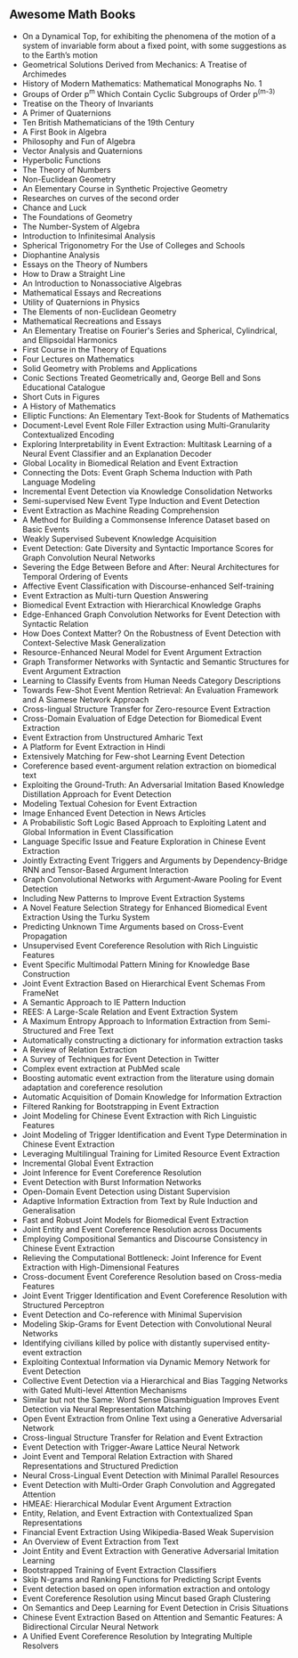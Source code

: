 <h2>Awesome Math Books </h2>



<ul>

                             

 <li><a target="_blank" href="https://github.com/manjunath5496/Awesome-Math-Books/blob/master/pg(1).pdf" style="text-decoration:none;">On a Dynamical Top, for exhibiting the phenomena of the motion of a system of invariable form about a fixed point, with some suggestions as to the Earth’s motion</a></li>

 <li><a target="_blank" href="https://github.com/manjunath5496/Awesome-Math-Books/blob/master/pg(2).pdf" style="text-decoration:none;">Geometrical Solutions Derived from Mechanics: A Treatise of Archimedes</a></li>

<li><a target="_blank" href="https://github.com/manjunath5496/Awesome-Math-Books/blob/master/pg(3).pdf" style="text-decoration:none;">History of Modern Mathematics:
Mathematical Monographs No. 1</a></li>
 <li><a target="_blank" href="https://github.com/manjunath5496/Awesome-Math-Books/blob/master/pg(4).pdf" style="text-decoration:none;">Groups of Order p<sup>m</sup> Which Contain Cyclic Subgroups of Order p<sup>(m-3)</sup></a></li>                              
<li><a target="_blank" href="https://github.com/manjunath5496/Awesome-Math-Books/blob/master/pg(5).pdf" style="text-decoration:none;">Treatise on the Theory of Invariants</a></li>
<li><a target="_blank" href="https://github.com/manjunath5496/Awesome-Math-Books/blob/master/pg(6).pdf" style="text-decoration:none;"> A Primer of Quaternions </a></li>
 <li><a target="_blank" href="https://github.com/manjunath5496/Awesome-Math-Books/blob/master/pg(7).pdf" style="text-decoration:none;">Ten British Mathematicians of the 19th Century</a></li>

 <li><a target="_blank" href="https://github.com/manjunath5496/Awesome-Math-Books/blob/master/pg(8).pdf" style="text-decoration:none;"> A First Book in Algebra </a></li>
   <li><a target="_blank" href="https://github.com/manjunath5496/Awesome-Math-Books/blob/master/pg(9).pdf" style="text-decoration:none;">Philosophy and Fun of Algebra</a></li>
  
   
 <li><a target="_blank" href="https://github.com/manjunath5496/Awesome-Math-Books/blob/master/pg(10).pdf" style="text-decoration:none;">Vector Analysis and Quaternions</a></li>                              
<li><a target="_blank" href="https://github.com/manjunath5496/Awesome-Math-Books/blob/master/pg(11).pdf" style="text-decoration:none;">Hyperbolic Functions</a></li>
<li><a target="_blank" href="https://github.com/manjunath5496/Awesome-Math-Books/blob/master/pg(12).pdf" style="text-decoration:none;">The Theory of Numbers</a></li>
<li><a target="_blank" href="https://github.com/manjunath5496/Awesome-Math-Books/blob/master/pg(13).pdf" style="text-decoration:none;">Non-Euclidean Geometry</a></li>

<li><a target="_blank" href="https://github.com/manjunath5496/Awesome-Math-Books/blob/master/pg(14).pdf" style="text-decoration:none;">An Elementary Course in Synthetic Projective Geometry</a></li>
                              
<li><a target="_blank" href="https://github.com/manjunath5496/Awesome-Math-Books/blob/master/pg(15).pdf" style="text-decoration:none;">Researches on curves of the second order</a></li>

<li><a target="_blank" href="https://github.com/manjunath5496/Awesome-Math-Books/blob/master/pg(16).pdf" style="text-decoration:none;">Chance and Luck</a></li>

  <li><a target="_blank" href="https://github.com/manjunath5496/Awesome-Math-Books/blob/master/pg(17).pdf" style="text-decoration:none;">The Foundations of Geometry</a></li>   
  
<li><a target="_blank" href="https://github.com/manjunath5496/Awesome-Math-Books/blob/master/pg(18).pdf" style="text-decoration:none;">The Number-System of Algebra</a></li> 

  
<li><a target="_blank" href="https://github.com/manjunath5496/Awesome-Math-Books/blob/master/pg(19).pdf" style="text-decoration:none;">Introduction to Infinitesimal Analysis</a></li> 

<li><a target="_blank" href="https://github.com/manjunath5496/Awesome-Math-Books/blob/master/pg(20).pdf" style="text-decoration:none;">Spherical Trigonometry
For the Use of Colleges and Schools</a></li>

<li><a target="_blank" href="https://github.com/manjunath5496/Awesome-Math-Books/blob/master/pg(21).pdf" style="text-decoration:none;">Diophantine Analysis</a></li>
<li><a target="_blank" href="https://github.com/manjunath5496/Awesome-Math-Books/blob/master/pg(22).pdf" style="text-decoration:none;">Essays on the Theory of Numbers</a></li> 
 <li><a target="_blank" href="https://github.com/manjunath5496/Awesome-Math-Books/blob/master/pg(23).pdf" style="text-decoration:none;">How to Draw a Straight Line</a></li> 
 

   <li><a target="_blank" href="https://github.com/manjunath5496/Awesome-Math-Books/blob/master/pg(24).pdf" style="text-decoration:none;">An Introduction to Nonassociative Algebras</a></li>
 
   <li><a target="_blank" href="https://github.com/manjunath5496/Awesome-Math-Books/blob/master/pg(25).pdf" style="text-decoration:none;">Mathematical Essays and Recreations</a></li>                              
 <li><a target="_blank" href="https://github.com/manjunath5496/Awesome-Math-Books/blob/master/pg(26).pdf" style="text-decoration:none;">Utility of Quaternions in Physics</a></li>
 <li><a target="_blank" href="https://github.com/manjunath5496/Awesome-Math-Books/blob/master/pg(27).pdf" style="text-decoration:none;">The Elements of non-Euclidean Geometry</a></li>
   
 
   <li><a target="_blank" href="https://github.com/manjunath5496/Awesome-Math-Books/blob/master/pg(28).pdf" style="text-decoration:none;">Mathematical Recreations and Essays</a></li>
 
   <li><a target="_blank" href="https://github.com/manjunath5496/Awesome-Math-Books/blob/master/pg(29).pdf" style="text-decoration:none;">An Elementary Treatise on Fourier's Series and Spherical, Cylindrical, and Ellipsoidal Harmonics </a></li>                              

  <li><a target="_blank" href="https://github.com/manjunath5496/Awesome-Math-Books/blob/master/pg(30).pdf" style="text-decoration:none;">First Course in the Theory of Equations</a></li>
 
   <li><a target="_blank" href="https://github.com/manjunath5496/Awesome-Math-Books/blob/master/pg(31).pdf" style="text-decoration:none;">Four Lectures on Mathematics </a></li> 
    <li><a target="_blank" href="https://github.com/manjunath5496/Awesome-Math-Books/blob/master/pg(32).pdf" style="text-decoration:none;">Solid Geometry with Problems and Applications</a></li> 

   <li><a target="_blank" href="https://github.com/manjunath5496/Awesome-Math-Books/blob/master/pg(33).pdf" style="text-decoration:none;">Conic Sections Treated Geometrically
and, George Bell and Sons Educational Catalogue</a></li>                              

  <li><a target="_blank" href="https://github.com/manjunath5496/Awesome-Math-Books/blob/master/pg(34).pdf" style="text-decoration:none;">Short Cuts in Figures </a></li> 
 
  <li><a target="_blank" href="https://github.com/manjunath5496/Awesome-Math-Books/blob/master/pg(35).pdf" style="text-decoration:none;">A History of Mathematics</a></li> 

  <li><a target="_blank" href="https://github.com/manjunath5496/Awesome-Math-Books/blob/master/pg(36).pdf" style="text-decoration:none;">Elliptic Functions:
An Elementary Text-Book for Students of Mathematics</a></li> 
 
<li><a target="_blank" href="https://github.com/manjunath5496/Awesome-Math-Books/blob/master/pg(37).pdf" style="text-decoration:none;">Document-Level Event Role Filler Extraction using Multi-Granularity Contextualized Encoding</a></li>
 <li><a target="_blank" href="https://github.com/manjunath5496/Awesome-Math-Books/blob/master/pg(38).pdf" style="text-decoration:none;">Exploring Interpretability in Event Extraction: Multitask Learning of a Neural Event Classifier and an Explanation Decoder</a></li>
<li><a target="_blank" href="https://github.com/manjunath5496/Awesome-Math-Books/blob/master/pg(39).pdf" style="text-decoration:none;">Global Locality in Biomedical Relation and Event Extraction</a></li>
 <li><a target="_blank" href="https://github.com/manjunath5496/Awesome-Math-Books/blob/master/pg(40).pdf" style="text-decoration:none;">Connecting the Dots: Event Graph Schema Induction with Path Language Modeling</a></li>                              
<li><a target="_blank" href="https://github.com/manjunath5496/Awesome-Math-Books/blob/master/pg(41).pdf" style="text-decoration:none;">Incremental Event Detection via Knowledge Consolidation Networks</a></li>
<li><a target="_blank" href="https://github.com/manjunath5496/Awesome-Math-Books/blob/master/pg(42).pdf" style="text-decoration:none;">Semi-supervised New Event Type Induction and Event Detection</a></li>
 
  <li><a target="_blank" href="https://github.com/manjunath5496/Awesome-Math-Books/blob/master/pg(43).pdf" style="text-decoration:none;">Event Extraction as Machine Reading Comprehension</a></li>
 <li><a target="_blank" href="https://github.com/manjunath5496/Awesome-Math-Books/blob/master/pg(44).pdf" style="text-decoration:none;">A Method for Building a Commonsense Inference Dataset based on Basic Events</a></li>
   <li><a target="_blank" href="https://github.com/manjunath5496/Awesome-Math-Books/blob/master/pg(45).pdf" style="text-decoration:none;">Weakly Supervised Subevent Knowledge Acquisition</a></li>  
   
<li><a target="_blank" href="https://github.com/manjunath5496/Awesome-Math-Books/blob/master/pg(46).pdf" style="text-decoration:none;">Event Detection: Gate Diversity and Syntactic Importance Scores for Graph Convolution Neural Networks</a></li> 
                             
<li><a target="_blank" href="https://github.com/manjunath5496/Awesome-Math-Books/blob/master/pg(47).pdf" style="text-decoration:none;">Severing the Edge Between Before and After: Neural Architectures for Temporal Ordering of Events</a></li>
<li><a target="_blank" href="https://github.com/manjunath5496/Awesome-Math-Books/blob/master/pg(48).pdf" style="text-decoration:none;">Affective Event Classification with Discourse-enhanced Self-training</a></li>

<li><a target="_blank" href="https://github.com/manjunath5496/Awesome-Math-Books/blob/master/pg(49).pdf" style="text-decoration:none;">Event Extraction as Multi-turn Question Answering</a></li>
                              
<li><a target="_blank" href="https://github.com/manjunath5496/Awesome-Math-Books/blob/master/pg(50).pdf" style="text-decoration:none;">Biomedical Event Extraction with Hierarchical Knowledge Graphs</a></li>
<li><a target="_blank" href="https://github.com/manjunath5496/Awesome-Math-Books/blob/master/pg(51).pdf" style="text-decoration:none;">Edge-Enhanced Graph Convolution Networks for Event Detection with Syntactic Relation</a></li>
<li><a target="_blank" href="https://github.com/manjunath5496/Awesome-Math-Books/blob/master/pg(52).pdf" style="text-decoration:none;">How Does Context Matter? On the Robustness of Event Detection with Context-Selective Mask Generalization</a></li>

<li><a target="_blank" href="https://github.com/manjunath5496/Awesome-Math-Books/blob/master/pg(53).pdf" style="text-decoration:none;">Resource-Enhanced Neural Model for Event Argument Extraction</a></li>
 
<li><a target="_blank" href="https://github.com/manjunath5496/Awesome-Math-Books/blob/master/pg(54).pdf" style="text-decoration:none;">Graph Transformer Networks with Syntactic and Semantic Structures for Event Argument Extraction </a></li>

<li><a target="_blank" href="https://github.com/manjunath5496/Awesome-Math-Books/blob/master/pg(55).pdf" style="text-decoration:none;">Learning to Classify Events from Human Needs Category Descriptions</a></li>
 
  <li><a target="_blank" href="https://github.com/manjunath5496/Awesome-Math-Books/blob/master/pg(56).pdf" style="text-decoration:none;">Towards Few-Shot Event Mention Retrieval: An Evaluation Framework and A Siamese Network Approach </a></li>                              

  <li><a target="_blank" href="https://github.com/manjunath5496/Awesome-Math-Books/blob/master/pg(57).pdf" style="text-decoration:none;">Cross-lingual Structure Transfer for Zero-resource Event Extraction</a></li>
 
   <li><a target="_blank" href="https://github.com/manjunath5496/Awesome-Math-Books/blob/master/pg(58).pdf" style="text-decoration:none;">Cross-Domain Evaluation of Edge Detection for Biomedical Event Extraction</a></li>
    <li><a target="_blank" href="https://github.com/manjunath5496/Awesome-Math-Books/blob/master/pg(59).pdf" style="text-decoration:none;">Event Extraction from Unstructured Amharic Text</a></li>
 
  <li><a target="_blank" href="https://github.com/manjunath5496/Awesome-Math-Books/blob/master/pg(60).pdf" style="text-decoration:none;">A Platform for Event Extraction in Hindi </a></li>
 
   <li><a target="_blank" href="https://github.com/manjunath5496/Awesome-Math-Books/blob/master/pg(61).pdf" style="text-decoration:none;"> Extensively Matching for Few-shot Learning Event Detection</a></li>
 
   <li><a target="_blank" href="https://github.com/manjunath5496/Awesome-Math-Books/blob/master/pg(62).pdf" style="text-decoration:none;">Coreference based event-argument relation extraction on biomedical text</a></li>
 
   <li><a target="_blank" href="https://github.com/manjunath5496/Awesome-Math-Books/blob/master/pg(63).pdf" style="text-decoration:none;">Exploiting the Ground-Truth: An Adversarial Imitation Based Knowledge Distillation Approach for Event Detection</a></li>                              

  <li><a target="_blank" href="https://github.com/manjunath5496/Awesome-Math-Books/blob/master/pg(64).pdf" style="text-decoration:none;">Modeling Textual Cohesion for Event Extraction</a></li>
 
   <li><a target="_blank" href="https://github.com/manjunath5496/Awesome-Math-Books/blob/master/pg(65).pdf" style="text-decoration:none;">Image Enhanced Event Detection in News Articles </a></li> 

   <li><a target="_blank" href="https://github.com/manjunath5496/Awesome-Math-Books/blob/master/pg(66).pdf" style="text-decoration:none;">A Probabilistic Soft Logic Based Approach to Exploiting Latent and Global Information in Event Classification</a></li> 
 
   <li><a target="_blank" href="https://github.com/manjunath5496/Awesome-Math-Books/blob/master/pg(67).pdf" style="text-decoration:none;">Language Specific Issue and Feature Exploration in Chinese Event Extraction</a></li>                              

  <li><a target="_blank" href="https://github.com/manjunath5496/Awesome-Math-Books/blob/master/pg(68).pdf" style="text-decoration:none;">Jointly Extracting Event Triggers and Arguments by Dependency-Bridge RNN and Tensor-Based Argument Interaction</a></li> 
 
  
   <li><a target="_blank" href="https://github.com/manjunath5496/Awesome-Math-Books/blob/master/pg(69).pdf" style="text-decoration:none;">Graph Convolutional Networks with
Argument-Aware Pooling for Event Detection</a></li>                              

  <li><a target="_blank" href="https://github.com/manjunath5496/Awesome-Math-Books/blob/master/pg(70).pdf" style="text-decoration:none;">Including New Patterns to Improve Event Extraction Systems</a></li> 
  
 
 <li><a target="_blank" href="https://github.com/manjunath5496/Awesome-Math-Books/blob/master/pg(71).pdf" style="text-decoration:none;">A Novel Feature Selection Strategy for Enhanced Biomedical Event Extraction Using the Turku System</a></li>
 
 <li><a target="_blank" href="https://github.com/manjunath5496/Awesome-Math-Books/blob/master/pg(72).pdf" style="text-decoration:none;">Predicting Unknown Time Arguments
based on Cross-Event Propagation</a></li> 
 
 
 <li><a target="_blank" href="https://github.com/manjunath5496/Awesome-Math-Books/blob/master/pg(73).pdf" style="text-decoration:none;">Unsupervised Event Coreference Resolution with Rich Linguistic Features</a></li>
  <li><a target="_blank" href="https://github.com/manjunath5496/Awesome-Math-Books/blob/master/pg(74).pdf" style="text-decoration:none;">Event Specific Multimodal Pattern Mining for Knowledge Base Construction</a></li>
    <li><a target="_blank" href="https://github.com/manjunath5496/Awesome-Math-Books/blob/master/pg(75).pdf" style="text-decoration:none;">Joint Event Extraction Based on Hierarchical Event Schemas From FrameNet</a></li>                        
<li><a target="_blank" href="https://github.com/manjunath5496/Awesome-Math-Books/blob/master/pg(76).pdf" style="text-decoration:none;">A Semantic Approach to IE Pattern Induction</a></li>

 <li><a target="_blank" href="https://github.com/manjunath5496/Awesome-Math-Books/blob/master/pg(77).pdf" style="text-decoration:none;">REES: A Large-Scale Relation and Event Extraction System</a></li> 
 
 
 <li><a target="_blank" href="https://github.com/manjunath5496/Awesome-Math-Books/blob/master/pg(78).pdf" style="text-decoration:none;">A Maximum Entropy Approach to
Information Extraction from Semi-Structured and Free Text</a></li>
  <li><a target="_blank" href="https://github.com/manjunath5496/Awesome-Math-Books/blob/master/pg(79).pdf" style="text-decoration:none;">Automatically constructing a dictionary for information extraction tasks</a></li>


 <li><a target="_blank" href="https://github.com/manjunath5496/Awesome-Math-Books/blob/master/pg(80).pdf" style="text-decoration:none;">A Review of Relation Extraction</a></li> 
 
 
 <li><a target="_blank" href="https://github.com/manjunath5496/Awesome-Math-Books/blob/master/pg(81).pdf" style="text-decoration:none;">A Survey of Techniques for Event Detection in Twitter</a></li>
  <li><a target="_blank" href="https://github.com/manjunath5496/Awesome-Math-Books/blob/master/pg(82).pdf" style="text-decoration:none;">Complex event extraction at PubMed scale</a></li>

 <li><a target="_blank" href="https://github.com/manjunath5496/Awesome-Math-Books/blob/master/pg(83).pdf" style="text-decoration:none;">Boosting automatic event extraction from the literature using domain adaptation and coreference resolution</a></li>
  <li><a target="_blank" href="https://github.com/manjunath5496/Awesome-Math-Books/blob/master/pg(84).pdf" style="text-decoration:none;">Automatic Acquisition of Domain Knowledge for Information Extraction</a></li>

 <li><a target="_blank" href="https://github.com/manjunath5496/Awesome-Math-Books/blob/master/pg(85).pdf" style="text-decoration:none;">Filtered Ranking for Bootstrapping in Event Extraction</a></li>
  <li><a target="_blank" href="https://github.com/manjunath5496/Awesome-Math-Books/blob/master/pg(86).pdf" style="text-decoration:none;">Joint Modeling for Chinese Event Extraction with Rich Linguistic Features</a></li>

 <li><a target="_blank" href="https://github.com/manjunath5496/Awesome-Math-Books/blob/master/pg(87).pdf" style="text-decoration:none;">Joint Modeling of Trigger Identification and Event Type Determination in Chinese Event Extraction</a></li>
  <li><a target="_blank" href="https://github.com/manjunath5496/Awesome-Math-Books/blob/master/pg(88).pdf" style="text-decoration:none;">Leveraging Multilingual Training for Limited Resource Event Extraction</a></li>
  <li><a target="_blank" href="https://github.com/manjunath5496/Awesome-Math-Books/blob/master/pg(89).pdf" style="text-decoration:none;">Incremental Global Event Extraction</a></li>
  
  
  <li><a target="_blank" href="https://github.com/manjunath5496/Awesome-Math-Books/blob/master/pg(90).pdf" style="text-decoration:none;"> Joint Inference for Event Coreference Resolution</a></li>
  <li><a target="_blank" href="https://github.com/manjunath5496/Awesome-Math-Books/blob/master/pg(91).pdf" style="text-decoration:none;">Event Detection with Burst Information Networks</a></li>

 <li><a target="_blank" href="https://github.com/manjunath5496/Awesome-Math-Books/blob/master/pg(92).pdf" style="text-decoration:none;">Open-Domain Event Detection using Distant Supervision</a></li>
  <li><a target="_blank" href="https://github.com/manjunath5496/Awesome-Math-Books/blob/master/pg(93).pdf" style="text-decoration:none;">Adaptive Information Extraction from Text by Rule Induction and Generalisation</a></li>
  <li><a target="_blank" href="https://github.com/manjunath5496/Awesome-Math-Books/blob/master/pg(94).pdf" style="text-decoration:none;">Fast and Robust Joint Models for Biomedical Event Extraction</a></li> 
  
   <li><a target="_blank" href="https://github.com/manjunath5496/Awesome-Math-Books/blob/master/pg(95).pdf" style="text-decoration:none;">Joint Entity and Event Coreference Resolution across Documents</a></li>  
  
<li><a target="_blank" href="https://github.com/manjunath5496/Awesome-Math-Books/blob/master/pg(96).pdf" style="text-decoration:none;">Employing Compositional Semantics and Discourse Consistency in Chinese Event Extraction</a></li> 
  
  
<li><a target="_blank" href="https://github.com/manjunath5496/Awesome-Math-Books/blob/master/pg(97).pdf" style="text-decoration:none;">Relieving the Computational Bottleneck: Joint Inference for Event Extraction with High-Dimensional Features</a></li>


 <li><a target="_blank" href="https://github.com/manjunath5496/Awesome-Math-Books/blob/master/pg(98).pdf" style="text-decoration:none;">Cross-document Event Coreference Resolution based on Cross-media Features</a></li> 
  
   <li><a target="_blank" href="https://github.com/manjunath5496/Awesome-Math-Books/blob/master/pg(99).pdf" style="text-decoration:none;">Joint Event Trigger Identification and Event Coreference Resolution with Structured Perceptron</a></li>  
  
<li><a target="_blank" href="https://github.com/manjunath5496/Awesome-Math-Books/blob/master/pg(100).pdf" style="text-decoration:none;">Event Detection and Co-reference with Minimal Supervision</a></li>  
  
 <li><a target="_blank" href="https://github.com/manjunath5496/Awesome-Math-Books/blob/master/pg(101).pdf" style="text-decoration:none;">Modeling Skip-Grams for Event Detection with Convolutional Neural Networks</a></li> 
  
   <li><a target="_blank" href="https://github.com/manjunath5496/Awesome-Math-Books/blob/master/pg(102).pdf" style="text-decoration:none;">Identifying civilians killed by police with distantly supervised entity-event extraction</a></li> 
  
   
 <li><a target="_blank" href="https://github.com/manjunath5496/Awesome-Math-Books/blob/master/pg(103).pdf" style="text-decoration:none;">Exploiting Contextual Information via Dynamic Memory Network for Event Detection</a></li> 
  
   <li><a target="_blank" href="https://github.com/manjunath5496/Awesome-Math-Books/blob/master/pg(104).pdf" style="text-decoration:none;">Collective Event Detection via a Hierarchical and Bias Tagging Networks with Gated Multi-level Attention Mechanisms</a></li>  
   
 <li><a target="_blank" href="https://github.com/manjunath5496/Awesome-Math-Books/blob/master/pg(105).pdf" style="text-decoration:none;">Similar but not the Same: Word Sense Disambiguation Improves Event Detection via Neural Representation Matching</a></li> 
 
<li><a target="_blank" href="https://github.com/manjunath5496/Awesome-Math-Books/blob/master/pg(106).pdf" style="text-decoration:none;">Open Event Extraction from Online Text using a Generative Adversarial Network</a></li> 
  
   <li><a target="_blank" href="https://github.com/manjunath5496/Awesome-Math-Books/blob/master/pg(107).pdf" style="text-decoration:none;">Cross-lingual Structure Transfer for Relation and Event Extraction</a></li> 
  
   
 <li><a target="_blank" href="https://github.com/manjunath5496/Awesome-Math-Books/blob/master/pg(108).pdf" style="text-decoration:none;">Event Detection with Trigger-Aware Lattice Neural Network</a></li> 
  
   <li><a target="_blank" href="https://github.com/manjunath5496/Awesome-Math-Books/blob/master/pg(109).pdf" style="text-decoration:none;">Joint Event and Temporal Relation Extraction with Shared Representations and Structured Prediction</a></li>  
   
 <li><a target="_blank" href="https://github.com/manjunath5496/Awesome-Math-Books/blob/master/pg(110).pdf" style="text-decoration:none;">Neural Cross-Lingual Event Detection with Minimal Parallel Resources </a></li>  
   
<li><a target="_blank" href="https://github.com/manjunath5496/Awesome-Math-Books/blob/master/pg(111).pdf" style="text-decoration:none;">Event Detection with Multi-Order Graph Convolution and Aggregated Attention</a></li> 
  
   
 <li><a target="_blank" href="https://github.com/manjunath5496/Awesome-Math-Books/blob/master/pg(112).pdf" style="text-decoration:none;">HMEAE: Hierarchical Modular Event Argument Extraction</a></li> 
  
   <li><a target="_blank" href="https://github.com/manjunath5496/Awesome-Math-Books/blob/master/pg(113).pdf" style="text-decoration:none;">Entity, Relation, and Event Extraction with Contextualized Span Representations</a></li>  
   
<li><a target="_blank" href="https://github.com/manjunath5496/Awesome-Math-Books/blob/master/pg(114).pdf" style="text-decoration:none;">Financial Event Extraction Using Wikipedia-Based Weak Supervision</a></li>
 <li><a target="_blank" href="https://github.com/manjunath5496/Awesome-Math-Books/blob/master/pg(115).pdf" style="text-decoration:none;">An Overview of Event Extraction from Text</a></li>  
   
 <li><a target="_blank" href="https://github.com/manjunath5496/Awesome-Math-Books/blob/master/pg(116).pdf" style="text-decoration:none;">Joint Entity and Event Extraction with Generative Adversarial Imitation Learning</a></li>   
   
   <li><a target="_blank" href="https://github.com/manjunath5496/Awesome-Math-Books/blob/master/pg(117).pdf" style="text-decoration:none;">Bootstrapped Training of Event Extraction Classifiers</a></li>  
   
 <li><a target="_blank" href="https://github.com/manjunath5496/Awesome-Math-Books/blob/master/pg(118).pdf" style="text-decoration:none;">Skip N-grams and Ranking Functions for Predicting Script Events</a></li>  
   
  <li><a target="_blank" href="https://github.com/manjunath5496/Awesome-Math-Books/blob/master/pg(119).pdf" style="text-decoration:none;">Event detection based on open information extraction and ontology</a></li> 
  
   <li><a target="_blank" href="https://github.com/manjunath5496/Awesome-Math-Books/blob/master/pg(120).pdf" style="text-decoration:none;">Event Coreference Resolution using Mincut based Graph Clustering</a></li>  
   
 <li><a target="_blank" href="https://github.com/manjunath5496/Awesome-Math-Books/blob/master/pg(121).pdf" style="text-decoration:none;">On Semantics and Deep Learning for Event Detection in Crisis Situations</a></li>   
   
   <li><a target="_blank" href="https://github.com/manjunath5496/Awesome-Math-Books/blob/master/pg(122).pdf" style="text-decoration:none;">Chinese Event Extraction Based on Attention and Semantic Features: A Bidirectional Circular Neural Network</a></li>  
     
<li><a target="_blank" href="https://github.com/manjunath5496/Awesome-Math-Books/blob/master/pg(123).pdf" style="text-decoration:none;">A Unified Event Coreference Resolution by Integrating Multiple Resolvers</a></li>  
   
</ul>
